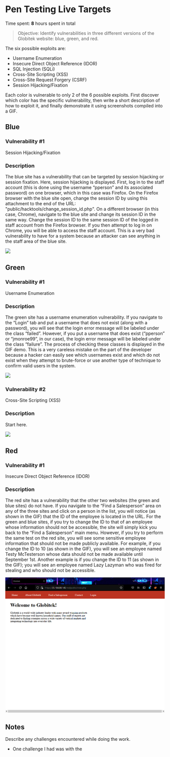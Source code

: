 # Pen Testing Live Targets

Time spent: **8** hours spent in total

> Objective: Identify vulnerabilities in three different versions of the Globitek website: blue, green, and red.

The six possible exploits are:

* Username Enumeration
* Insecure Direct Object Reference (IDOR)
* SQL Injection (SQLi)
* Cross-Site Scripting (XSS)
* Cross-Site Request Forgery (CSRF)
* Session Hijacking/Fixation

Each color is vulnerable to only 2 of the 6 possible exploits. First discover which color has the specific vulnerability, then write a short description of how to exploit it, and finally demonstrate it using screenshots compiled into a GIF.

## Blue

### Vulnerability #1
Session Hijacking/Fixation

### Description
The blue site has a vulnerability that can be targeted by session hijacking or session fixation. Here, session hijacking is displayed. First, log in to the staff account (this is done using the username “pperson” and its associated password) on one browser, which in this case was Firefox. On the Firefox browser with the blue site open, change the session ID by using this attachment to the end of the URL: "public/hacktools/change_session_id.php". On a different browser (in this case, Chrome), navigate to the blue site and change its session ID in the same way. Change the session ID to the same session ID of the logged in staff account from the Firefox browser. If you then attempt to log in on Chrome, you will be able to access the staff account. This is a very bad vulnerability to have for a system because an attacker can see anything in the staff area of the blue site. 

<img src="blue-vuln1.gif">



## Green

### Vulnerability #1

Username Enumeration

### Description
The green site has a username enumeration vulnerability. If you navigate to the “Login” tab and put a username that does not exist (along with a password), you will see that the login error message will be labeled under the class “failed”. However, if you put a username that does exist (“pperson” or “jmonroe99”, in our case), the login error message will be labeled under the class “failure”. The process of checking these classes is displayed in the GIF demo. This is a very careless mistake on the part of the developer because a hacker can easily see which usernames exist and which do not exist when they attempt to brute-force or use another type of technique to confirm valid users in the system.

<img src="green-vuln1.gif">


### Vulnerability #2
Cross-Site Scripting (XSS)

### Description
Start here.

<img src="green-vuln2.gif">



## Red

### Vulnerability #1
Insecure Direct Object Reference (IDOR) 

### Description
The red site has a vulnerability that the other two websites (the green and blue sites) do not have. If you navigate to the “Find a Salesperson” area on any of the three sites and click on a person in the list, you will notice (as shown in the GIF) that the ID of the employee is located in the URL. For the green and blue sites, if you try to change the ID to that of an employee whose information should not be accessible, the site will simply kick you back to the “Find a Salesperson” main menu. However, if you try to perform the same test on the red site, you will see some sensitive employee information that should not be made publicly available. For example, if you change the ID to 10 (as shown in the GIF), you will see an employee named Testy McTesterson whose data should not be made available until September 1st. Another example is if you change the ID to 11 (as shown in the GIF); you will see an employee named Lazy Lazyman who was fired for stealing and who should not be accessible.

<img src="red-vuln1.gif">



## Notes

Describe any challenges encountered while doing the work.
- One challenge I had was with the 

